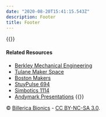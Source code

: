 ```yaml
---
date: "2020-08-20T15:41:15.543Z"
description: Footer
title: Footer
---
```

{{<columns markdown="true">}}
#### Related Resources
- [Berkley Mechanical Engineering](https://me.berkeley.edu/resources/student-machine-shop/shop-equipment/)
- [Tulane Maker Space](https://makerspace.tulane.edu/)
- [Boston Makers](https://www.bostonmakers.org/)
- [StuyPulse 694](https://stuypulse.com/resources/)
- [Simbotics 1114](https://www.simbotics.org/resources/)
- [Andymark Presentations](https://www.andymark.com/pages/presentations)
{{</columns>}}

&copy; [Billerica Bionics](https://team4909.org) -
<a title="Creative Commons Attribution-NonCommercial-ShareAlike" href="https://creativecommons.org/licenses/by-nc-sa/3.0/">CC BY-NC-SA 3.0</a>.

